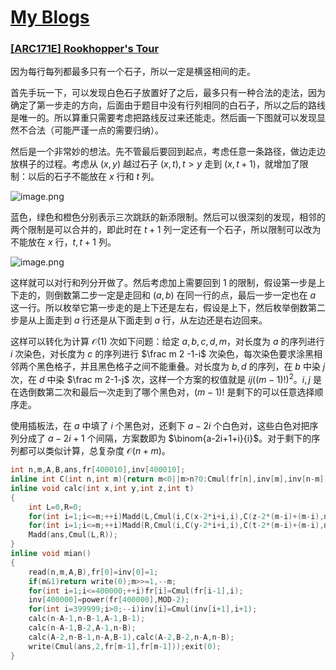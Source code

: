 # [My Blogs]()

### [[ARC171E] Rookhopper's Tour](https://www.luogu.com.cn/problem/AT_arc171_e)

因为每行每列都最多只有一个石子，所以一定是横竖相间的走。

首先手玩一下，可以发现白色石子放置好了之后，最多只有一种合法的走法，因为确定了第一步走的方向，后面由于题目中没有行列相同的白石子，所以之后的路线是唯一的。所以算重只需要考虑把路线反过来还能走。然后画一下图就可以发现显然不合法（可能严谨一点的需要归纳）。

然后是一个非常妙的想法。先不管最后要回到起点，考虑任意一条路径，做边走边放棋子的过程。考虑从 $(x,y)$ 越过石子 $(x,t),t>y$ 走到 $(x,t+1)$，就增加了限制：以后的石子不能放在 $x$ 行和 $t$ 列。

![image.png](https://s2.loli.net/2024/09/06/uBKfZyGLA52FpeO.png)

蓝色，绿色和橙色分别表示三次跳跃的新添限制。然后可以很深刻的发现，相邻的两个限制是可以合并的，即此时在 $t+1$ 列一定还有一个石子，所以限制可以改为不能放在 $x$ 行，$t,t+1$ 列。

![image.png](https://s2.loli.net/2024/09/06/mjcTZsUCkrQ3fhN.png)

这样就可以对行和列分开做了。然后考虑加上需要回到 $1$ 的限制，假设第一步是上下走的，则倒数第二步一定是走回和 $(a,b)$ 在同一行的点，最后一步一定也在 $a$ 这一行。所以枚举它第一步走的是上下还是左右，假设是上下，然后枚举倒数第二步是从上面走到 $a$ 行还是从下面走到 $a$ 行，从左边还是右边回来。

这样可以转化为计算 $\mathcal O(1)$ 次如下问题：给定 $a,b,c,d,m$，对长度为 $a$ 的序列进行 $i$ 次染色，对长度为 $c$ 的序列进行 $\frac m 2 -1-i$ 次染色，每次染色要求涂黑相邻两个黑色格子，并且黑色格子之间不能重叠。对长度为 $b,d$ 的序列，在 $b$ 中染 $j$ 次，在 $d$ 中染 $\frac m 2-1-j$ 次，这样一个方案的权值就是 $ij((m-1)!)^2$。$i,j$ 是在选倒数第二次和最后一次走到了哪个黑色对，$(m-1)!$ 是剩下的可以任意选择顺序走。

使用插板法，在 $a$ 中填了 $i$ 个黑色对，还剩下 $a-2i$ 个白色对，这些白色对把序列分成了 $a-2i+1$ 个间隔，方案数即为 $\binom{a-2i+1+i}{i}$。对于剩下的序列都可以类似计算，总复杂度 $\mathcal O(n+m)$。

```cpp
int n,m,A,B,ans,fr[400010],inv[400010];
inline int C(int n,int m){return m<0||m>n?0:Cmul(fr[n],inv[m],inv[n-m]);}
inline void calc(int x,int y,int z,int t)
{
	int L=0,R=0;
	for(int i=1;i<=m;++i)Madd(L,Cmul(i,C(x-2*i+i,i),C(z-2*(m-i)+(m-i),m-i)));
	for(int i=1;i<=m;++i)Madd(R,Cmul(i,C(y-2*i+i,i),C(t-2*(m-i)+(m-i),m-i)));
	Madd(ans,Cmul(L,R));
}
inline void mian()
{
	read(n,m,A,B),fr[0]=inv[0]=1;
	if(m&1)return write(0);m>>=1,--m;
	for(int i=1;i<=400000;++i)fr[i]=Cmul(fr[i-1],i);
	inv[400000]=power(fr[400000],MOD-2);
	for(int i=399999;i>0;--i)inv[i]=Cmul(inv[i+1],i+1);
	calc(n-A-1,n-B-1,A-1,B-1);
	calc(n-A-1,B-2,A-1,n-B);
	calc(A-2,n-B-1,n-A,B-1),calc(A-2,B-2,n-A,n-B);
	write(Cmul(ans,2,fr[m-1],fr[m-1]));exit(0);
}
```

